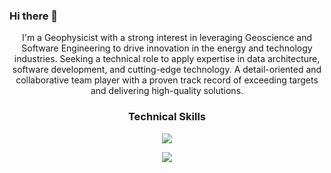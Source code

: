 ### Hi there 👋

<p align="center"> I'm a Geophysicist with a strong interest in leveraging Geoscience and Software Engineering to drive innovation in the energy and technology industries. Seeking a technical role to apply expertise in data architecture, software development, and cutting-edge technology. A detail-oriented and collaborative team player with a proven track record of exceeding targets and delivering high-quality solutions.</p>


### <p align="center">Technical Skills</p>

<p align="center">
  <a href="https://github.com/ablaackcat">
    <img src="https://skillicons.dev/icons?i=js,mongodb,express,react,nodejs,typescript,next,mysql" />
  </a>
</p>
<p align="center">
  <a href="https://github.com/ablaackcat">
    <img src="https://skillicons.dev/icons?i=html,css,bootstrap,tailwind,figma,git,github,wordpress" />
  </a>
</p>
<!--
**ablaackcat/ablaackcat** is a ✨ _special_ ✨ repository because its `README.md` (this file) appears on your GitHub profile.

Here are some ideas to get you started:

- 🔭 I’m currently working on ...
- 🌱 I’m currently learning ...
- 👯 I’m looking to collaborate on ...
- 🤔 I’m looking for help with ...
- 💬 Ask me about ...
- 📫 How to reach me: ...
- 😄 Pronouns: ...
- ⚡ Fun fact: ...
-->
